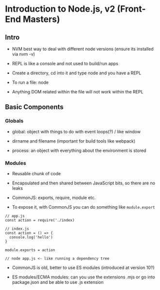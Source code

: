 # Introduction to Node.js, v2 (Front-End Masters)

## Intro

- NVM best way to deal with different node versions (ensure its installed via nvm -v)

- REPL is like a console and not used to build/run apps

- Create a directory, cd into it and type node and you have a REPL

- To run a file: node <file-name>

- Anything DOM related within the file will not work within the REPL

## Basic Components

### Globals

- global: object with things to do with event loops(?) / like window

- dirname and filename (important for build tools like webpack)

- process: an object with everything about the environment is stored

### Modules

- Reusable chunk of code

- Encapsulated and then shared between JavaScript bits, so there are no leaks

- CommonJS: exports, require, module etc.

- To expose it, with CommonJS you can do something like `module.export`

```
// app.js
const action = require('./index)

// index.js
const action = () => {
  console.log('hello')
}

module.exports = action

// node app.js <- like running a dependency tree
```

- CommonJS is old, better to use ES modules (introduced at version 10?)

- ES modules/ECMA modules: can you use the extensions .mjs or go into package.json and be able to use .js extension
